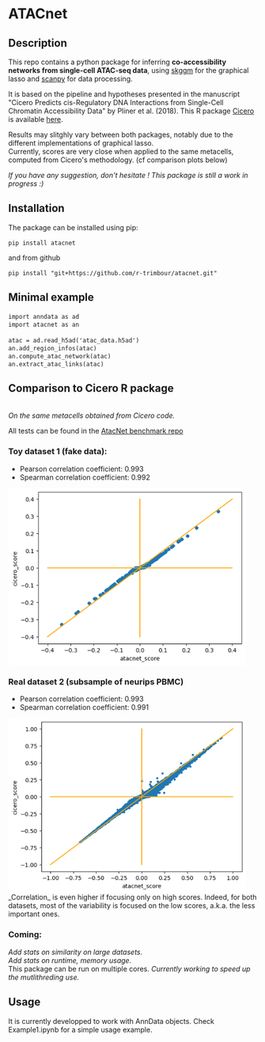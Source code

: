 # ATACnet


## Description
This repo contains a python package for inferring **co-accessibility networks from single-cell ATAC-seq data**, using [skggm](https://www.github.com/skggm/skggm) for the graphical lasso and [scanpy](https://www.github.com/theislab/scanpy) for data processing.

It is based on the pipeline and hypotheses presented in the manuscript "Cicero Predicts cis-Regulatory DNA Interactions from Single-Cell Chromatin Accessibility Data" by Pliner et al. (2018). This R package [Cicero](https://cole-trapnell-lab.github.io/cicero-release/) is available [here](https://www.github.com/cole-trapnell-lab/cicero-release).

Results may slitghly vary between both packages, notably due to the different implementations of graphical lasso. 
<br> Currently, scores are very close when applied to the same metacells, computed from Cicero's methodology. (cf comparison plots below)

_If you have any suggestion, don't hesitate ! This package is still a work in progress :)_


## Installation
The package can be installed using pip:

```
pip install atacnet
```

 and from github
```
pip install "git+https://github.com/r-trimbour/atacnet.git"
```

## Minimal example
```
import anndata as ad
import atacnet as an

atac = ad.read_h5ad('atac_data.h5ad')
an.add_region_infos(atac)
an.compute_atac_network(atac)
an.extract_atac_links(atac)
```

## Comparison to Cicero R package
<br> *On the same metacells obtained from Cicero code.*

All tests can be found in the [AtacNet benchmark repo](https://github.com/r-trimbour/atacnet_benchmark)

### Toy dataset 1 (fake data): 
- Pearson correlation coefficient: 0.993
- Spearman correlation coefficient: 0.992
<img src="Figures/correlation_toy_dataset1.png" align="center" width="480"/>

### Real dataset 2 (subsample of neurips PBMC)
- Pearson correlation coefficient: 0.993
- Spearman correlation coefficient: 0.991
<img src="Figures/correlation_real_dataset2.png" align="center" width="480"/>
_Correlation_ is even higher if focusing only on high scores. Indeed, for both datasets, most of the variability is focused on the low scores, a.k.a. the less important ones. 

### Coming:

_Add stats on similarity on large datasets._
<br>
_Add stats on runtime, memory usage._
<br>
This package can be run on multiple cores. _Currently working to speed up the mutlithreding use._

## Usage
It is currently developped to work with AnnData objects. Check Example1.ipynb for a simple usage example.

